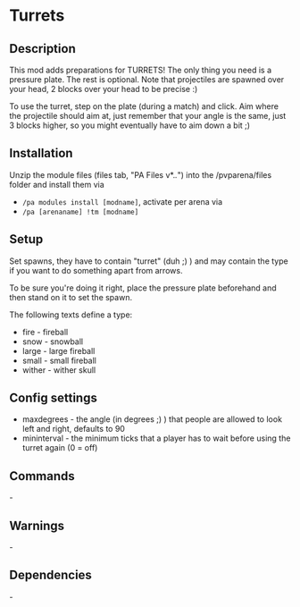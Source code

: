 # Turrets

## Description

This mod adds preparations for TURRETS! The only thing you need is a pressure plate. The rest is optional. Note that projectiles are spawned over your head, 2 blocks over your head to be precise :)

To use the turret, step on the plate (during a match) and click. Aim where the projectile should aim at, just remember that your angle is the same, just 3 blocks higher, so you might eventually have to aim down a bit ;)

## Installation

Unzip the module files (files tab, "PA Files v*.*.*") into the /pvparena/files folder and install them via

- `/pa modules install [modname]`, activate per arena via
- `/pa [arenaname] !tm [modname]`

## Setup

Set spawns, they have to contain "turret" (duh ;) ) and may contain the type if you want to do something apart from arrows. 

To be sure you're doing it right, place the pressure plate beforehand and then stand on it to set the spawn. 

The following texts define a type:

- fire \- fireball
- snow \- snowball
- large \- large fireball
- small \- small fireball
- wither \- wither skull 


## Config settings

- maxdegrees \- the angle (in degrees ;) ) that people are allowed to look left and right, defaults to 90
- mininterval \- the minimum ticks that a player has to wait before using the turret again (0 = off) 

## Commands


\-

## Warnings

\-

## Dependencies

\-
